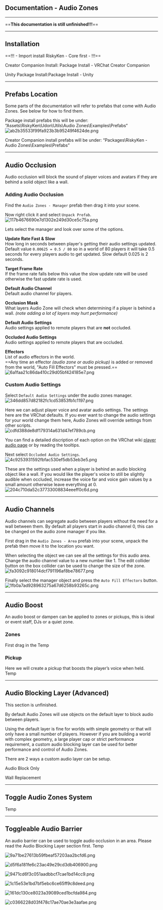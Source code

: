 ## **Documentation - Audio Zones**

* * *

==**This documentation is still unfinished!!!**==

* * *

## Installation

==!!! - Import install RiskyKen - Core first - !!!==

Creator Companion Install: Package Install - VRChat Creator Companion

Unity Package Install:Package Install - Unity

* * *

## Prefabs Location
Some parts of the documentation will refer to prefabs that come with Audio Zones. See below for how to find them.

Package install prefabs this will be under: “Assets\RiskyKen\Udon\Utils\Audio Zones\Examples\Prefabs“  
![ab2b35533f99fa923b3b95249f4624de.png](_resources/ab2b35533f99fa923b3b95249f4624de.png)


Creator Companion install prefabs will be under: “Packages\RiskyKen - Audio Zones\Examples\Prefabs”  


* * *

## Audio Occlusion

Audio occlusion will block the sound of player voices and avatars if they are behind a solid object like a wall.

### Adding Audio Occlusion

Find the `Audio Zones - Manager` prefab then drag it into your scene.

Now right click it and select `Unpack Prefab`.  
![117b4676690e7d1302e249d30ce5c75a.png](_resources/117b4676690e7d1302e249d30ce5c75a.png)

Lets select the manager and look over some of the options.  

**Update Rate Fast & Slow**  
How long in seconds between player's getting their audio settings updated. Default value `0.00625 = 0.5 / 80` so in a world of 80 players it will take 0.5 seconds for every players audio to get updated. Slow default 0.025 is 2 seconds.

**Target Frame Rate**  
If the frame rate falls below this value the slow update rate will be used otherwise the fast update rate is used.

**Default Audio Channel**  
Default audio channel for players.

**Occlusion Mask**  
What layers Audio Zone will check when determining if a player is behind a wall. *(note adding a lot of layers may hurt performance)*

**Default Audio Settings**  
Audio settings applied to remote players that are **not** occluded.

**Occluded Audio Settings**  
Audio settings applied to remote players that are  occluded.

**Effectors**  
List of audio effectors in the world.  
==Any time an effector *(audio zone or audio pickup)* is added or removed from the world, "Auto Fill Effectors" must be pressed.==  
![6a1faa21c86da410c29d05bf424185e7.png](_resources/6a1faa21c86da410c29d05bf424185e7.png)

### Custom Audio Settings

Select `Default Audio Settings` under the audio zones manager.  
![346dd857d82182fc1cd53853fb1c1197.png](_resources/346dd857d82182fc1cd53853fb1c1197.png)

Here we can adjust player voice and avatar audio settings. The settings here are the VRChat defaults. If you ever want to change the audio settings for your world change them here, Audio Zones will override settings from other scripts.  
![cdfd388de8df179314a631d47ef789cb.png](_resources/cdfd388de8df179314a631d47ef789cb.png)

You can find a detailed discription of each option on the VRChat wiki [player audio page](https://docs.vrchat.com/docs/player-audio) or by reading the tooltips.

Next select `Occluded Audio Settings`.  
![4c9253931592fbfac530ef5db53eb3e5.png](_resources/4c9253931592fbfac530ef5db53eb3e5.png)  

These are the settings used when a player is behind an audio blocking object like a wall. If you would like the player's voice to still be slightly audible when occluded, increase the voice far and voice gain values by a small amount otherwise leave everything at 0.  
![204c710da52c37733008834eeeff0c6d.png](_resources/204c710da52c37733008834eeeff0c6d.png)

* * *

## Audio Channels

Audio channels can segregate audio between players without the need for a wall between them. By default all players start in audio channel 0, this can be changed on the audio zone manager if you like.

First drag in the `Audio Zones - Area` prefab into your scene, unpack the prefab then move it to the location you want.  

When selecting the object we can see all the settings for this audio area. Change the audio channel value to a new number like 1. The edit collider button on the box collider can be used to change the size of the zone.
![fa3092c918014dcf791196af8be78677.png](_resources/fa3092c918014dcf791196af8be78677.png)

Finally select the manager object and press the `Auto Fill Effectors` button.
![1fb0a7ad928963275a67d6258b93265c.png](_resources/1fb0a7ad928963275a67d6258b93265c.png)
* * *

## Audio Boost

An audio boost or dampen can be applied to zones or pickups, this is ideal or event staff, DJs or a quiet zone.

### Zones
First drag in the 
Temp

### Pickup

Here we will create a pickup that boosts the player’s voice when held.  
Temp

* * *

## Audio Blocking Layer (Advanced)

This section is unfinished.

By default Audio Zones will use objects on the default layer to block audio between players.

Using the default layer is fine for worlds with simple geometry or that will only have a small number of players. However if you are building a world with complex geometry, a large player cap or strict performance requirement, a custom audio blocking layer can be used for better performance and control of Audio Zones.

There are 2 ways a custom audio layer can be setup.

Audio Block Only



Wall Replacement


* * *

## Toggle Audio Zones System

Temp

* * *

## Toggleable Audio Barrier

An audio barrier can be used to toggle audio occlusion in an area. Please read the Audio Blocking Layer section first.
Temp

![9a71be27613b59fbeaf57203aa2bcfd6.png](_resources/9a71be27613b59fbeaf57203aa2bcfd6.png)

![d5f6a181fe6c23ac49e29cd3db406900.png](_resources/d5f6a181fe6c23ac49e29cd3db406900.png)

![9471cd6f3c051aadbbcf7cae1bd14cc9.png](_resources/9471cd6f3c051aadbbcf7cae1bd14cc9.png)

![1c15e53e1bd7bf5ebc6ce65ff9c8deed.png](_resources/1c15e53e1bd7bf5ebc6ce65ff9c8deed.png)

![161dc130ce8023a39089ced1bcfda984.png](_resources/161dc130ce8023a39089ced1bcfda984.png)

![c0366228d03f478c17ae70ae3e3aafae.png](_resources/c0366228d03f478c17ae70ae3e3aafae.png)